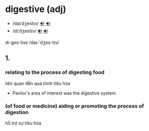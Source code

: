 # digestive (adj)

- /daɪˈdʒestɪv/ [🔊](https://www.oxfordlearnersdictionaries.com/media/english/uk_pron/d/dig/diges/digestive__gb_1.mp3) [🔊](https://www.oxfordlearnersdictionaries.com/media/english/us_pron/d/dig/diges/digestive__us_1_rr.mp3)
- /dɪˈdʒestɪv/ [🔊](https://www.oxfordlearnersdictionaries.com/media/english/uk_pron/d/dig/diges/digestive__gb_2.mp3) [🔊](https://www.oxfordlearnersdictionaries.com/media/english/us_pron/d/dig/diges/digestive__us_2_rr.mp3)

di-ges-tive /daɪ-ˈdʒes-tɪv/

## 1.

### relating to the process of digesting food

liên quan đến quá trình tiêu hóa

- Pavlov's area of interest was the digestive system.

### (of food or medicine) aiding or promoting the process of digestion

hỗ trợ sự tiêu hóa